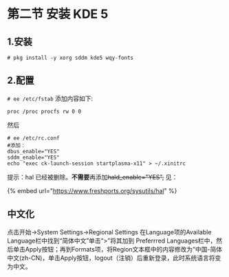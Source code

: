 # 第二节 安装 KDE 5

## 1.安装 <a href="1-an-zhuang" id="1-an-zhuang"></a>

`# pkg install -y xorg sddm kde5 wqy-fonts`

## 2.配置

`# ee /etc/fstab`
添加内容如下:

`proc /proc procfs rw 0 0`

然后

```
# ee /etc/rc.conf
#添加：
dbus_enable="YES"
sddm_enable="YES"
echo "exec ck-launch-session startplasma-x11" > ~/.xinitrc
```



提示：hal 已经被删除。**不需要**再添加~~hald_enable="YES",~~ 见：

{% embed url="https://www.freshports.org/sysutils/hal" %}

## 中文化

点击开始->System Settings->Regional Settings 在Language项的Available Language栏中找到“简体中文”单击“>”将其加到 Preferrred Languages栏中，然后单击Apply按钮；再到Formats项，将Region文本框中的内容修改为“中国-简体中文(zh-CN)，单击Apply按钮，logout（注销）后重新登录，此时系统语言将变为中文。

